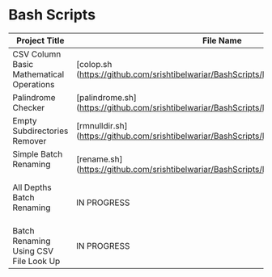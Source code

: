 # Bash Scripts

| Project Title                              | File Name                             |
| ------------------------------------------ | ------------------------------------- |
| CSV Column Basic Mathematical Operations   | [colop.sh (https://github.com/srishtibelwariar/BashScripts/blob/master/colop.sh)    |
| Palindrome Checker                         | [palindrome.sh] (https://github.com/srishtibelwariar/BashScripts/blob/master/palindrome.sh) |
| Empty Subdirectories Remover               | [rmnulldir.sh] (https://github.com/srishtibelwariar/BashScripts/blob/master/rmnulldir.sh)    |
| Simple Batch Renaming                      | [rename.sh] (https://github.com/srishtibelwariar/BashScripts/blob/master/rename.sh)     |
| All Depths Batch Renaming                  | IN PROGRESS    |
| Batch Renaming Using CSV File Look Up      | IN PROGRESS    |
